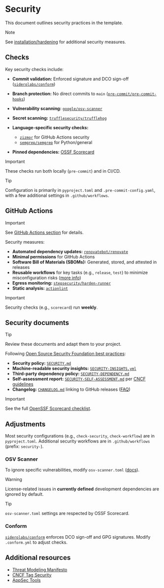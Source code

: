 <!--
SPDX-FileCopyrightText: © 2025 open-nudge <https://github.com/open-nudge>
SPDX-FileContributor: szymonmaszke <github@maszke.co>

SPDX-License-Identifier: Apache-2.0
-->

# Security

This document outlines security practices in the template.

> [!NOTE]
> See [installation/hardening](../quickstart/installation.md)
> for additional security measures.

## Checks

Key security checks include:

- __Commit validation:__ Enforced signature and DCO sign-off
    ([`siderolabs/conform`](https://github.com/siderolabs/conform))

- __Branch protection:__ No direct commits to `main`
    ([`pre-commit/pre-commit-hooks`](https://github.com/pre-commit/pre-commit-hooks))

- __Vulnerability scanning:__ [`google/osv-scanner`](https://github.com/google/osv-scanner)

- __Secret scanning:__ [`trufflesecurity/trufflehog`](https://github.com/trufflesecurity/trufflehog)

- __Language-specific security checks:__

    - [`zizmor`](https://github.com/woodruffw/zizmor) for GitHub Actions security
    - [`semgrep/semgrep`](https://github.com/semgrep/semgrep) for Python/general

- __Pinned dependencies:__ [OSSF Scorecard](https://github.com/ossf/scorecard/blob/main/docs/checks.md#pinned-dependencies)

> [!IMPORTANT]
> These checks run both locally (`pre-commit`) and in CI/CD.

> [!TIP]
> Configuration is primarily in `pyproject.toml` and `.pre-commit-config.yaml`,
> with a few additional settings in `.github/workflows`.

## GitHub Actions

> [!IMPORTANT]
> See [GitHub Actions section](github-actions.md) for details.

Security measures:

- __Automated dependency updates:__ [`renovatebot/renovate`](https://github.com/renovatebot/renovate)
- __Minimal permissions__ for GitHub Actions
- __Software Bill of Materials (SBOMs):__ Generated, stored, and attested in releases
- __Reusable workflows__ for key tasks (e.g., `release`, `test`) to minimize
    misconfiguration risks
    ([more info](https://github.blog/security/supply-chain-security/slsa-3-compliance-with-github-actions/))
- __Egress monitoring:__ [`stepsecurity/harden-runner`](https://github.com/step-security/harden-runner)
- __Static analysis:__ [`actionlint`](https://github.com/rhysd/actionlint)

> [!IMPORTANT]
> Security checks (e.g., `scorecard`) run __weekly__.

## Security documents

> [!TIP]
> Review these documents and adapt them to your project.

Following [Open Source Security Foundation best practices](https://www.bestpractices.dev/en):

- __Security policy:__ [`SECURITY.md`](https://github.com/ossf/scorecard/blob/main/docs/checks.md#security-policy)
- __Machine-readable security insights:__ [`SECURITY-INSIGHTS.yml`](https://github.com/ossf/security-insights-spec)
- __Third-party dependency policy:__ [`SECURITY-DEPENDENCY.md`](../../SECURITY-DEPENDENCY.md)
- __Self-assessment report:__ [`SECURITY-SELF-ASSESSMENT.md`](../../SECURITY-SELF-ASSESSMENT.md)
    per [CNCF guidelines](https://tag-security.cncf.io/community/assessments/guide/self-assessment/#non-goals)
- __Changelog:__ [`CHANGELOG.md`](../../CHANGELOG.md) linking to
    GitHub releases ([FAQ](../about/faq.md))

> [!IMPORTANT]
> See the full [OpenSSF Scorecard checklist](https://github.com/ossf/scorecard/blob/main/docs/checks.md).

## Adjustments

Most security configurations (e.g., `check-security`, `check-workflow`) are in `pyproject.toml`.
Additional security workflows are in `.github/workflows` (prefix: `security-`).

### OSV Scanner

To ignore specific vulnerabilities, modify `osv-scanner.toml` ([docs](https://google.github.io/osv-scanner/configuration/)).

> [!WARNING]
> License-related issues in __currently defined__ development dependencies
> are ignored by default.

> [!TIP]
> `osv-scanner.toml` settings are respected by OSSF Scorecard.

### Conform

[`siderolabs/conform`](https://github.com/siderolabs/conform) enforces
DCO sign-off and GPG signatures. Modify `.conform.yml` to adjust checks.

## Additional resources

- [Threat Modeling Manifesto](https://www.threatmodelingmanifesto.org/)
- [CNCF Tag Security](https://tag-security.cncf.io/)
- [AppSec Tools](https://www.jit.io/resources/appsec-tools)
